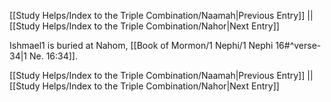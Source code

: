 [[Study Helps/Index to the Triple Combination/Naamah|Previous Entry]]  ||  [[Study Helps/Index to the Triple Combination/Nahor|Next Entry]]

 Ishmael1 is buried at Nahom, [[Book of Mormon/1 Nephi/1 Nephi 16#^verse-34|1 Ne. 16:34]].

[[Study Helps/Index to the Triple Combination/Naamah|Previous Entry]]  ||  [[Study Helps/Index to the Triple Combination/Nahor|Next Entry]]